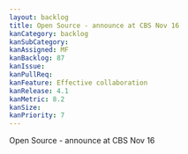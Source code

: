 ```yaml
---
layout: backlog
title: Open Source - announce at CBS Nov 16
kanCategory: backlog
kanSubCategory:
kanAssigned: MF
kanBacklog: 87
kanIssue:
kanPullReq:
kanFeature: Effective collaboration
kanRelease: 4.1
kanMetric: 8.2
kanSize:
kanPriority: 7
---
```

Open Source - announce at CBS Nov 16
